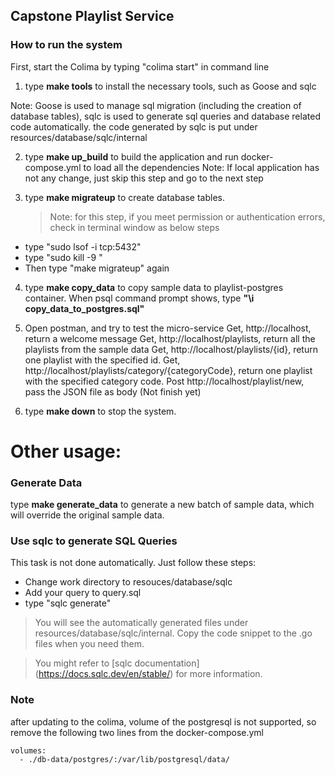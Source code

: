 ## Capstone Playlist Service

### How to run the system

First, start the Colima by typing "colima start" in command line

1. type **make tools** to install the necessary tools, such as Goose and sqlc

Note: Goose is used to manage sql migration (including the creation of database tables),
sqlc is used to generate sql queries and database related code automatically.
the code generated by sqlc is put under resources/database/sqlc/internal

2. type **make up_build** to build the application and run docker-compose.yml to load all
   the dependencies
   Note: If local application has not any change, just skip this step and go to the next step

3. type **make migrateup** to create database tables.
   > Note: for this step, if you meet permission or authentication errors, check in terminal window as below steps

- type "sudo lsof -i tcp:5432"
- type "sudo kill -9 <pid-number>"
- Then type "make migrateup" again

4. type **make copy_data** to copy sample data to playlist-postgres container.
   When psql command prompt shows, type **"\i copy_data_to_postgres.sql"**

5. Open postman, and try to test the micro-service
   Get, http://localhost, return a welcome message
   Get, http://localhost/playlists, return all the playlists from the sample data
   Get, http://localhost/playlists/{id}, return one playlist with the specified id.
   Get, http://localhost/playlists/category/{categoryCode}, return one playlist with the specified
   category code.
   Post http://localhost/playlist/new, pass the JSON file as body (Not finish yet)

6. type **make down** to stop the system.

# Other usage:

### Generate Data

type **make generate_data** to generate a new batch of sample data, which will override the
original sample data.

### Use sqlc to generate SQL Queries

This task is not done automatically. Just follow these steps:

- Change work directory to resouces/database/sqlc
- Add your query to query.sql
- type "sqlc generate"

> You will see the automatically generated files under resources/database/sqlc/internal. Copy the code snippet to the .go files when you need them.

> You might refer to [sqlc documentation] (https://docs.sqlc.dev/en/stable/) for more information.

### Note

after updating to the colima,
volume of the postgresql is not supported, so
remove the following two lines from the docker-compose.yml

    volumes:
      - ./db-data/postgres/:/var/lib/postgresql/data/
